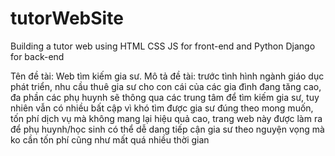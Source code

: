 # tutorWebSite
Building a tutor web using HTML CSS JS for front-end and Python Django for back-end

Tên đề tài: Web tìm kiếm gia sư. 
Mô tả đề tài: trước tình hình ngành giáo dục phát triển, nhu cầu thuê gia sư cho con cái của các gia đình đang tăng cao, đa phần các phụ huynh sẽ thông qua các trung tâm để tìm kiếm gia sư, tuy nhiên vẫn có nhiều bất cập vì khó tìm được gia sư đúng theo mong muốn, tốn phí dịch vụ mà không mang lại hiệu quả cao, trang web này được làm ra để phụ huynh/học sinh có thể dễ dang tiếp cận gia sư theo nguyện vọng mà ko cần tốn phí cũng như mất quá nhiều thời gian

